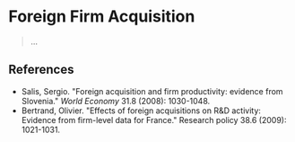 # Foreign Firm Acquisition

> …
> 

## References

- Salis, Sergio. "Foreign acquisition and firm productivity: evidence from Slovenia." *World Economy* 31.8 (2008): 1030-1048.
- Bertrand, Olivier. "Effects of foreign acquisitions on R&D activity: Evidence from firm-level data for France." Research policy 38.6 (2009): 1021-1031.